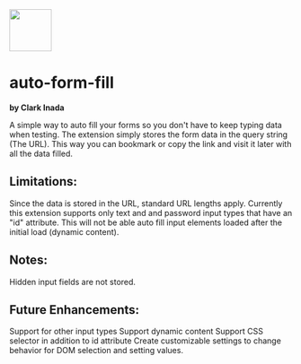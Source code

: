 <img src="http://craydent.com/JsonObjectEditor/img/svgs/craydent-logo.svg" width=75 height=75/>

# auto-form-fill
**by Clark Inada**

A simple way to auto fill your forms so you don't have to keep typing data when testing.  The extension simply stores the form data in the query string (The URL).  This way you can bookmark or copy the link and visit it later with all the data filled.

## Limitations:
Since the data is stored in the URL, standard URL lengths apply.
Currently this extension supports only text and and password input types that have an "id" attribute.
This will not be able auto fill input elements loaded after the initial load (dynamic content).

## Notes:
Hidden input fields are not stored.

## Future Enhancements:
Support for other input types
Support dynamic content
Support CSS selector in addition to id attribute
Create customizable settings to change behavior for DOM selection and setting values.

